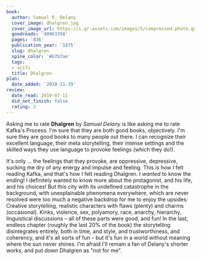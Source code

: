 ```yaml
---
book:
  author: Samuel R. Delany
  cover_image: dhalgren.jpg
  cover_image_url: https://i.gr-assets.com/images/S/compressed.photo.goodreads.com/books/1532735651l/40963358._SX98_.jpg
  goodreads: '40963358'
  pages: '836'
  publication_year: '1975'
  slug: dhalgren
  spine_color: '#b7b7ae'
  tags:
  - scifi
  title: Dhalgren
plan:
  date_added: '2018-11-29'
review:
  date_read: 2019-07-11
  did_not_finish: false
  rating: 2
---
```


Asking me to rate **Dhalgren** by *Samuel Delany* is like asking me to rate Kafka's Process. I'm sure that they are both good books, objectively. I'm sure they are good books to many people out there. I can recognize their excellent language, their meta storytelling, their intense settings and the skilled ways they use language to provoke feelings (which they do!).

It's only … the feelings that they provoke, are oppressive, depressive, sucking me dry of any energy and impulse and feeling. This is how I felt reading Kafka, and that's how I felt reading Dhalgren. I *wanted* to know the ending! I definitely wanted to know more about the protagonist, and his life, and his choices! But this city with its undefined catastrophe in the background, with unexplainable phenomena everywhere, which are never resolved were too much a negative backdrop for me to enjoy the upsides: Creative storytelling, realistic characters with flaws (plenty) and charms (occasional). Kinks, violence, sex, polyamory, race, anarchy, hierarchy, linguistical discussions – all of these parts were good, and fun! In the last, endless chapter (roughly the last 20% of the book) the storytelling disintegrates entirely, both in time, and style, and trustworthiness, and coherency, and it's all sorts of fun – but it's fun in a world without meaning where the sun never shines. I'm afraid I'll remain a fan of Delany's shorter works, and put down Dhalgren as "not for me".
